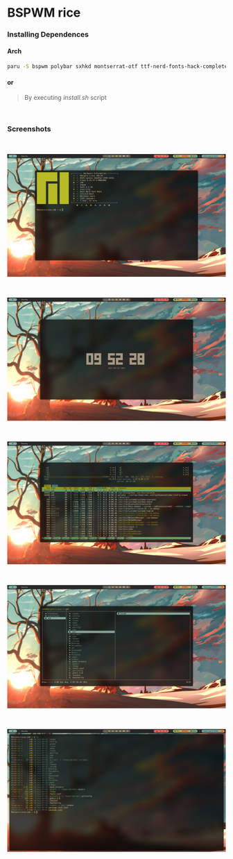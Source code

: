 # BSPWM rice

### Installing Dependences

#### Arch

```bash
paru -S bspwm polybar sxhkd montserrat-otf ttf-nerd-fonts-hack-complete-git udiskie udisks2 alacritty dunst feh picom-ibhagwan-git xorg-xsetroot xorg-xbacklight xbanish pamixer neofetch tty-clock lf-bin htop exa gpick nitrogen flameshot
```

#### or

> By executing <i>install.sh</i> script

<br />

### Screenshots

<br />

![BSPWM](screenshots/Screenshot_1.png "BSPWM")

<br />

![BSPWM](screenshots/Screenshot_2.png "BSPWM")

<br />

![BSPWM](screenshots/Screenshot_3.png "BSPWM")

<br />

![BSPWM](screenshots/Screenshot_4.png "BSPWM")

<br />

![BSPWM](screenshots/Screenshot.png "BSPWM")
